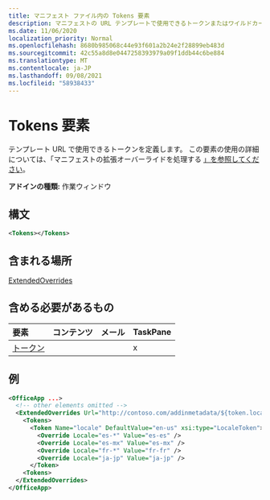 ```yaml
---
title: マニフェスト ファイル内の Tokens 要素
description: マニフェストの URL テンプレートで使用できるトークンまたはワイルドカードを指定します。
ms.date: 11/06/2020
localization_priority: Normal
ms.openlocfilehash: 8680b985068c44e93f601a2b24e2f28899eb483d
ms.sourcegitcommit: 42c55a8d8e0447258393979a09f1ddb44c6be884
ms.translationtype: MT
ms.contentlocale: ja-JP
ms.lasthandoff: 09/08/2021
ms.locfileid: "58938433"
---
```

# <a name="tokens-element"></a>Tokens 要素

テンプレート URL で使用できるトークンを定義します。 この要素の使用の詳細については、「マニフェストの拡張オーバーライドを処理する [」を参照してください](../../develop/extended-overrides.md)。

**アドインの種類:** 作業ウィンドウ

## <a name="syntax"></a>構文

```XML
<Tokens></Tokens>
```

## <a name="contained-in"></a>含まれる場所

[ExtendedOverrides](extendedoverrides.md)

## <a name="must-contain"></a>含める必要があるもの

|要素|コンテンツ|メール|TaskPane|
|:-----|:-----|:-----|:-----|
|[トークン](token.md)|||x|

## <a name="example"></a>例

```XML
<OfficeApp ...>
  <!-- other elements omitted -->
  <ExtendedOverrides Url="http://contoso.com/addinmetadata/${token.locale}/extended-manifest-overrides.json">
    <Tokens>
      <Token Name="locale" DefaultValue="en-us" xsi:type="LocaleToken">
        <Override Locale="es-*" Value="es-es" />
        <Override Locale="es-mx" Value="es-mx" />
        <Override Locale="fr-*" Value="fr-fr" />
        <Override Locale="ja-jp" Value="ja-jp" />
      </Token>
    <Tokens>
  </ExtendedOverrides>
</OfficeApp>
```